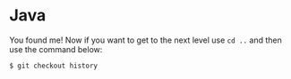 # Java
You found me! Now if you want to get to the next level use ``cd ..`` and then use the command below:

```$ git checkout history```
